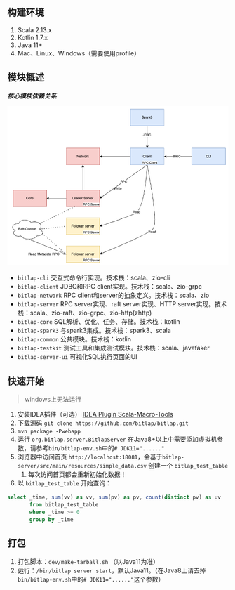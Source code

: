 ## 构建环境

1. Scala 2.13.x
2. Kotlin 1.7.x
3. Java 11+
4. Mac、Linux、Windows（需要使用profile）

## 模块概述

***核心模块依赖关系***

![](./bitlap-structure-2.png)

- `bitlap-cli`       交互式命令行实现。技术栈：scala、zio-cli
- `bitlap-client`    JDBC和RPC client实现。技术栈：scala、zio-grpc
- `bitlap-network`   RPC client和server的抽象定义。技术栈：scala、zio
- `bitlap-server`    RPC server实现、raft server实现、HTTP server实现。技术栈：scala、zio-raft、zio-grpc、zio-http(zhttp)
- `bitlap-core`      SQL解析、优化、任务、存储。技术栈：kotlin
- `bitlap-spark3`    与spark3集成。技术栈：spark3、scala
- `bitlap-common`    公共模块。技术栈：kotlin
- `bitlap-testkit`   测试工具和集成测试模块。技术栈：scala、javafaker
- `bitlap-server-ui` 可视化SQL执行页面的UI


## 快速开始

> windows上无法运行

1. 安装IDEA插件（可选） [IDEA Plugin Scala-Macro-Tools](https://github.com/bitlap/scala-macro-tools)
2. 下载源码 `git clone https://github.com/bitlap/bitlap.git`
3. `mvn package -Pwebapp`
4. 运行 `org.bitlap.server.BitlapServer` 在Java8+以上中需要添加虚拟机参数，请参考`bin/bitlap-env.sh`中的`# JDK11="......"`
5. 浏览器中访问首页 `http://localhost:18081`，会基于`bitlap-server/src/main/resources/simple_data.csv` 创建一个 `bitlap_test_table`
   1. 每次访问首页都会重新初始化数据！
6. 以 `bitlap_test_table` 开始查询：
```sql
select _time, sum(vv) as vv, sum(pv) as pv, count(distinct pv) as uv
       from bitlap_test_table
       where _time >= 0
       group by _time
```

## 打包

1. 打包脚本：`dev/make-tarball.sh` （以Java11为准）
2. 运行：`/bin/bitlap server start`，默认Java11。（在Java8上请去掉`bin/bitlap-env.sh`中的`# JDK11="......"`这个参数）